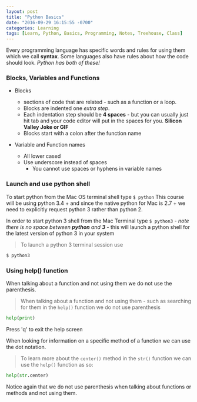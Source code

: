 ```yaml
---
layout: post
title: "Python Basics"
date: "2016-09-29 16:15:55 -0700"
categories: Learning
tags: [Learn, Python, Basics, Programming, Notes, Treehouse, Class]
---
```


Every programming language has specific words and rules for using them which we call **syntax**. Some languages also have rules about how the code should look. _Python has both of these!_
### Blocks, Variables and Functions
* Blocks
    * sections of code that are related - such as a function or a loop.
    * Blocks are indented one _extra step_.
    * Each indentation step should be **4 spaces** - but you can usually just hit tab and your code editor will put in the spaces for you. **Silicon Valley Joke or GIF**
    * Blocks start with a colon after the function name

* Variable and Function names
    * All lower cased
    * Use underscore instead of spaces
        * You cannot use spaces or hyphens in variable names

### Launch and use python shell
To start python from the Mac OS terminal shell type `$ python`
This course will be using python 3.4 + and since the native python for Mac is 2.7 + we need to explicitly request python 3 rather than python 2.

In order to start python 3 shell from the Mac Terminal type `$ python3` - _note there is no space between **python** and **3**_ - this will launch a python shell for the latest version of python 3 in your system

> To launch a python 3 terminal session use
```bash
$ python3
```


### Using help() function
When talking about a function and not using them we do not use the parenthesis.
> When talking about a function and not using them - such as searching for them in the `help()` function we do not use parenthesis
```python
help(print)
```
Press 'q' to exit the help screen

When looking for information on a specific method of a function we can use the dot notation.

> To learn more about the `center()` method in the `str()` function we can use the `help()` function as so:
```python
help(str.center)
```

Notice again that we do not use parenthesis when talking about functions or methods and not using them.
